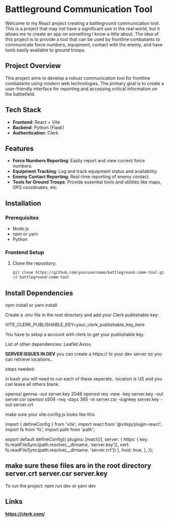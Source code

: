 # Battleground Communication Tool

Welcome to my React project creating a battleground communication tool. This is a project that may not have a significant use in the real world, but it allows me to create an app on something I know a little about. The idea of this project is to provide a tool that can be used by frontline combatants to communicate force numbers, equipment, contact with the enemy, and have tools easily available to ground troops.

## Project Overview

This project aims to develop a robust communication tool for frontline combatants using modern web technologies. The primary goal is to create a user-friendly interface for reporting and accessing critical information on the battlefield.

## Tech Stack

- **Frontend**: React + Vite
- **Backend**: Python (Flask)
- **Authentication**: Clerk

## Features

- **Force Numbers Reporting**: Easily report and view current force numbers.
- **Equipment Tracking**: Log and track equipment status and availability.
- **Enemy Contact Reporting**: Real-time reporting of enemy contact.
- **Tools for Ground Troops**: Provide essential tools and utilities like maps, GPS coordinates, etc.

## Installation

### Prerequisites

- Node.js
- npm or yarn
- Python

### Frontend Setup

1. Clone the repository:
   ```bash
   git clone https://github.com/yourusername/battleground-comm-tool.git
   cd battleground-comm-tool


## Install Dependencies

npm install
or
yarn install

Create a .env file in the root directory and add your Clerk publishable key:

VITE_CLERK_PUBLISHABLE_KEY=your_clerk_publishable_key_here

You have to setup a account with clerk to get your publishable key. 

List of other dependencies:
Leaflet
Axios

**SERVER ISSUES IN DEV**
you can create a https:// to your dev server so you can retrieve locations.. 

steps needed:

in bash you will need to run each of these seperate.. location is US and you can leave all others blank. 

openssl genrsa -out server.key 2048
openssl req -new -key server.key -out server.csr
openssl x509 -req -days 365 -in server.csr -signkey server.key -out server.crt

make sure your vite.config.js looks like this

import { defineConfig } from 'vite';
import react from '@vitejs/plugin-react';
import fs from 'fs';
import path from 'path';

export default defineConfig({
  plugins: [react()],
  server: {
    https: {
      key: fs.readFileSync(path.resolve(__dirname, 'server.key')),
      cert: fs.readFileSync(path.resolve(__dirname, 'server.crt'))
    },
    host: true,
  },
});
 
make sure these files are in the root directory
server.crt
server.csr
server.key 
-----------------------------------------------

To run the project:
npm run dev
or 
yarn dev

## Links
**https://clerk.com/** 